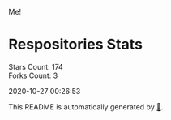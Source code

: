 Me!

# Respositories Stats
Stars Count: 174  
Forks Count: 3

2020-10-27 00:26:53  

This README is automatically generated by [🐰](https://github.com/rnitta/rnitta).
